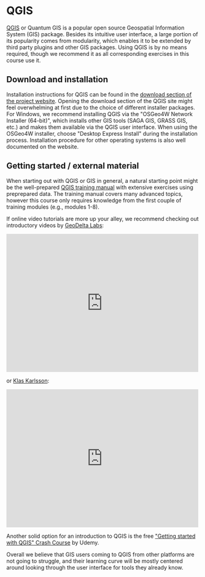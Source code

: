 # QGIS

[QGIS](https://www.qgis.org) or Quantum GIS is a popular open source Geospatial Information System (GIS) package. Besides its intuitive user interface, a large portion of its popularity comes from modularity, which enables it to be extended by third party plugins and other GIS packages.
Using QGIS is by no means required, though we recommend it as all corresponding exercises in this course use it.

## Download and installation
Installation instructions for QGIS can be found in the [download section of the project website](https://qgis.org/en/site/forusers/download.html). Opening the download section of the QGIS site might feel overwhelming at first due to the choice of different installer packages. For Windows, we recommend installing QGIS via the "OSGeo4W Network Installer (64-bit)", which installs other GIS tools (SAGA GIS, GRASS GIS, etc.) and makes them available via the QGIS user interface. When using the OSGeo4W installer, choose "Desktop Express Install" during the installation process. Installation procedure for other operating systems is also well documented on the website.

## Getting started / external material
When starting out with QGIS or GIS in general, a natural starting point might be the well-prepared [QGIS training manual](https://docs.qgis.org/3.16/en/docs/training_manual/index.html#) with extensive exercises using preprepared data. The training manual covers many advanced topics, however this course only requires knowledge from the first couple of training modules (e.g., modules 1-8).

If online video tutorials are more up your alley, we recommend checking out introductory videos by [GeoDelta Labs](https://www.youtube.com/watch?v=NHolzMgaqwE):
<iframe width="500" height="360" src="https://www.youtube.com/embed/NHolzMgaqwE" frameborder="0" allow="accelerometer; autoplay; clipboard-write; encrypted-media; gyroscope; picture-in-picture" allowfullscreen></iframe>

or [Klas Karlsson](https://www.youtube.com/watch?v=kCnNWyl9qSE):
<iframe width="500" height="360" src="https://www.youtube.com/embed/kCnNWyl9qSE" frameborder="0" allow="accelerometer; autoplay; clipboard-write; encrypted-media; gyroscope; picture-in-picture" allowfullscreen></iframe>

Another solid option for an introduction to QGIS is the free ["Getting started with QGIS" Crash Course](https://www.udemy.com/course/fundamentals-of-geographic-information-systems-gis-in-qgis/) by Udemy.

Overall we believe that GIS users coming to QGIS from other platforms are not going to struggle, and their learning curve will be mostly centered around looking through the user interface for tools they already know.
